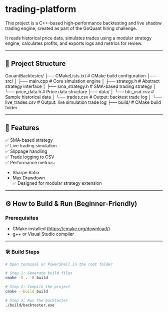 # trading-platform

This project is a C++-based high-performance backtesting and live shadow trading engine, created as part of the GoQuant hiring challenge.

It reads historical price data, simulates trades using a modular strategy engine, calculates profits, and exports logs and metrics for review.

---

## 📁 Project Structure

GouantBacktester/
├── CMakeLists.txt # CMake build configuration
├── src/
│ ├── main.cpp # Core simulation engine
│ ├── strategy.h # Abstract strategy interface
│ ├── sma_strategy.h # SMA-based trading strategy
│ └── price_data.h # Price data structure
├── data/
│ └── btc_usd.csv # Sample historical data
│ └── trades.csv # Output: backtest trade log
│ └── live_trades.csv # Output: live simulation trade log
├── build/ # CMake build folder


---

## 🧠 Features

✅ SMA-based strategy  
✅ Live trading simulation  
✅ Slippage handling  
✅ Trade logging to CSV  
✅ Performance metrics:
- Sharpe Ratio
- Max Drawdown  
✅ Designed for modular strategy extension

---

## ⚙️ How to Build & Run (Beginner-Friendly)

### Prerequisites
- CMake installed (https://cmake.org/download/)
- g++ or Visual Studio compiler

---

### 🛠️ Build Steps

```bash
# Open terminal or PowerShell in the root folder

# Step 1: Generate build files
cmake -S . -B build

# Step 2: Compile the project
cmake --build build

# Step 3: Run the backtester
./build/backtester.exe
